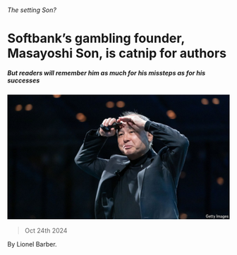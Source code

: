 ###### The setting Son?

# Softbank’s gambling founder, Masayoshi Son, is catnip for authors 

##### But readers will remember him as much for his missteps as for his successes 

![image](images/20241026_CUP502.jpg) 

> Oct 24th 2024 

 By Lionel Barber. 

